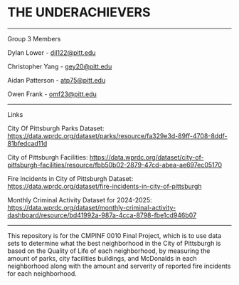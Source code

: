 # THE UNDERACHIEVERS
---------------------------
Group 3 Members

Dylan Lower - djl122@pitt.edu

Christopher Yang - gey20@pitt.edu

Aidan Patterson - atp75@pitt.edu

Owen Frank - omf23@pitt.edu

---------------------------
Links

City Of Pittsburgh Parks Dataset: https://data.wprdc.org/dataset/parks/resource/fa329e3d-89ff-4708-8ddf-81bfedcad11d 

City of Pittsburgh Facilities: https://data.wprdc.org/dataset/city-of-pittsburgh-facilities/resource/fbb50b02-2879-47cd-abea-ae697ec05170

Fire Incidents in City of Pittsburgh Dataset: https://data.wprdc.org/dataset/fire-incidents-in-city-of-pittsburgh

Monthly Criminal Activity Dataset for 2024-2025: https://data.wprdc.org/dataset/monthly-criminal-activity-dashboard/resource/bd41992a-987a-4cca-8798-fbe1cd946b07

---------------------------

This repository is for the CMPINF 0010 Final Project, which is to use data sets to determine what the best neighborhood in the City of Pittsburgh is based on the Quality of Life of each neighborhood, by measuring the amount of parks, city facilities buildings, and McDonalds in each neighborhood along with the amount and serverity of reported fire incidents for each neighborhood.
